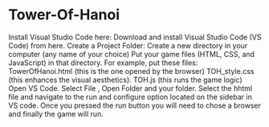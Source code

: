 # Tower-Of-Hanoi

Install Visual Studio Code here:
Download and install Visual Studio Code (VS Code) from here.
Create a Project Folder:
Create a new directory in your computer (any name of your choice)
Put your game files (HTML, CSS, and JavaScript) in that directory. For example, put these files:
TowerOfHanoi.html (this is the one opened by the browser)
TOH_style.css (this enhances the visual aesthetics).
TOH.js (this runs the game logic)
Open VS Code.
Select File , Open Folder and your folder.
Select the hhtml file and navigate to the run and configure option located on the  sidebar in VS code.
Once you pressed the run button you will need to chose a browser and finally the game will run.
